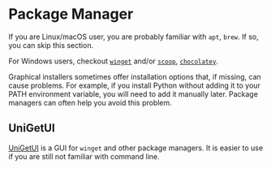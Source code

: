 # Package Manager

If you are Linux/macOS user, you are probably familiar with `apt`, `brew`. If so, you can skip this section.

For Windows users, checkout [`winget`](https://learn.microsoft.com/en-us/windows/package-manager/) and/or [`scoop`](https://github.com/ScoopInstaller/Scoop), [`chocolatey`](https://github.com/chocolatey/choco).

Graphical installers sometimes offer installation options that, if missing, can cause problems. For example, if you install Python without adding it to your PATH environment variable, you will need to add it manually later. Package managers can often help you avoid this problem.

## UniGetUI

[UniGetUI](https://github.com/marticliment/UniGetUI) is a GUI for `winget` and other package managers. It is easier to use if you are still not familiar with command line.
